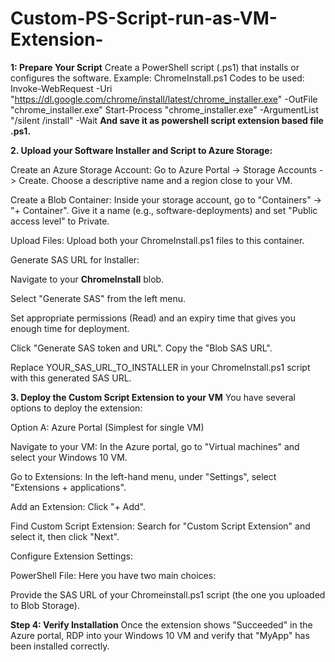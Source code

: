 # Custom-PS-Script-run-as-VM-Extension-
**1: Prepare Your Script**
Create a PowerShell script (.ps1) that installs or configures the software.
Example: ChromeInstall.ps1
Codes to be used:
Invoke-WebRequest -Uri "https://dl.google.com/chrome/install/latest/chrome_installer.exe" -OutFile "chrome_installer.exe"
Start-Process "chrome_installer.exe" -ArgumentList "/silent /install" -Wait
**And save it as powershell script extension based file .ps1.**

**2. Upload your Software Installer and Script to Azure Storage:**

Create an Azure Storage Account: Go to Azure Portal -> Storage Accounts -> Create. Choose a descriptive name and a region close to your VM.

Create a Blob Container: Inside your storage account, go to "Containers" -> "+ Container". Give it a name (e.g., software-deployments) and set "Public access level" to Private.

Upload Files: Upload both your  ChromeInstall.ps1 files to this container.

Generate SAS URL for Installer:

Navigate to your **ChromeInstall** blob.

Select "Generate SAS" from the left menu.

Set appropriate permissions (Read) and an expiry time that gives you enough time for deployment.

Click "Generate SAS token and URL". Copy the "Blob SAS URL".

Replace YOUR_SAS_URL_TO_INSTALLER in your ChromeInstall.ps1 script with this generated SAS URL.

**3. Deploy the Custom Script Extension to your VM**
You have several options to deploy the extension:

Option A: Azure Portal (Simplest for single VM)

Navigate to your VM: In the Azure portal, go to "Virtual machines" and select your Windows 10 VM.

Go to Extensions: In the left-hand menu, under "Settings", select "Extensions + applications".

Add an Extension: Click "+ Add".

Find Custom Script Extension: Search for "Custom Script Extension" and select it, then click "Next".

Configure Extension Settings:

PowerShell File: Here you have two main choices:

Provide the SAS URL of your Chromeinstall.ps1 script (the one you uploaded to Blob Storage).

**Step 4: Verify Installation**
Once the extension shows "Succeeded" in the Azure portal, RDP into your Windows 10 VM and verify that "MyApp" has been installed correctly.
